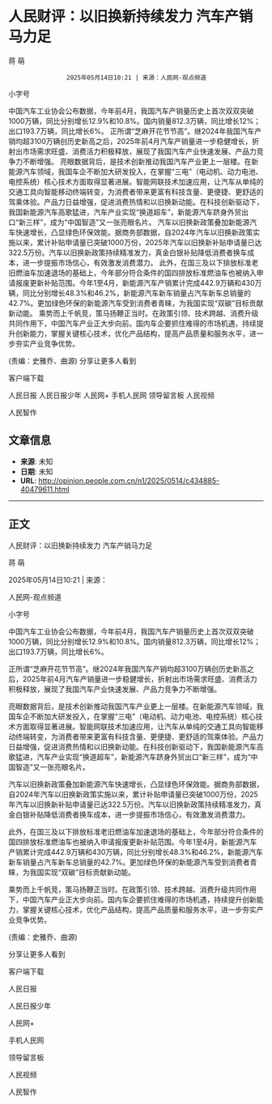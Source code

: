 # 人民财评：以旧换新持续发力 汽车产销马力足

蒋 萌


					2025年05月14日10:21 | 来源：人民网-观点频道


小字号





中国汽车工业协会公布数据，今年前4月，我国汽车产销量历史上首次双双突破1000万辆，同比分别增长12.9%和10.8%。国内销量812.3万辆，同比增长12%；出口193.7万辆，同比增长6%。
正所谓“芝麻开花节节高”。继2024年我国汽车产销均超3100万辆创历史新高之后，2025年前4月汽车产销量进一步稳健增长，折射出市场需求旺盛、消费活力积极释放，展现了我国汽车产业快速发展、产品力竞争力不断增强。
亮眼数据背后，是技术创新推动我国汽车产业更上一层楼。在新能源汽车领域，我国车企不断加大研发投入，在掌握“三电”（电动机、动力电池、电控系统）核心技术方面取得显著进展。智能网联技术加速应用，让汽车从单纯的交通工具向智能移动终端转变，为消费者带来更富有科技含量、更便捷、更舒适的驾乘体验。产品力日益增强，促进消费热情和以旧换新动能。在科技创新驱动下，我国新能源汽车高歌猛进，汽车产业实现“换道超车”，新能源汽车跻身外贸出口“新三样”，成为“中国智造”又一张亮眼名片。
汽车以旧换新政策叠加新能源汽车快速增长，凸显绿色环保效能。据商务部数据，自2024年汽车以旧换新政策实施以来，累计补贴申请量已突破1000万份，2025年汽车以旧换新补贴申请量已达322.5万份。汽车以旧换新政策持续精准发力，真金白银补贴降低消费者换车成本，进一步提振市场信心，有效激发消费潜力。
此外，在国三及以下排放标准老旧燃油车加速退场的基础上，今年部分符合条件的国四排放标准燃油车也被纳入申请报废更新补贴范围。今年1至4月，新能源汽车产销累计完成442.9万辆和430万辆，同比分别增长48.3%和46.2%，新能源汽车新车销量占汽车新车总销量的42.7%。更加绿色环保的新能源汽车受到消费者青睐，为我国实现“双碳”目标贡献新动能。
乘势而上千帆竞，策马扬鞭正当时。在政策引领、技术跨越、消费升级共同作用下，中国汽车产业正大步向前。国内车企要抓住难得的市场机遇，持续提升创新能力，掌握关键核心技术，优化产品结构，提高产品质量和服务水平，进一步夯实产业竞争优势。

(责编：史雅乔、曲源)
分享让更多人看到  


客户端下载

人民日报
人民日报少年
人民网+
手机人民网
领导留言板
人民视频

人民智作

## 文章信息

- **来源**: 未知
- **日期**: 未知
- **URL**: http://opinion.people.com.cn/n1/2025/0514/c434885-40479611.html

---

## 正文

人民财评：以旧换新持续发力 汽车产销马力足

蒋 萌

2025年05月14日10:21 | 来源：

人民网-观点频道

小字号

中国汽车工业协会公布数据，今年前4月，我国汽车产销量历史上首次双双突破1000万辆，同比分别增长12.9%和10.8%。国内销量812.3万辆，同比增长12%；出口193.7万辆，同比增长6%。

正所谓“芝麻开花节节高”。继2024年我国汽车产销均超3100万辆创历史新高之后，2025年前4月汽车产销量进一步稳健增长，折射出市场需求旺盛、消费活力积极释放，展现了我国汽车产业快速发展、产品力竞争力不断增强。

亮眼数据背后，是技术创新推动我国汽车产业更上一层楼。在新能源汽车领域，我国车企不断加大研发投入，在掌握“三电”（电动机、动力电池、电控系统）核心技术方面取得显著进展。智能网联技术加速应用，让汽车从单纯的交通工具向智能移动终端转变，为消费者带来更富有科技含量、更便捷、更舒适的驾乘体验。产品力日益增强，促进消费热情和以旧换新动能。在科技创新驱动下，我国新能源汽车高歌猛进，汽车产业实现“换道超车”，新能源汽车跻身外贸出口“新三样”，成为“中国智造”又一张亮眼名片。

汽车以旧换新政策叠加新能源汽车快速增长，凸显绿色环保效能。据商务部数据，自2024年汽车以旧换新政策实施以来，累计补贴申请量已突破1000万份，2025年汽车以旧换新补贴申请量已达322.5万份。汽车以旧换新政策持续精准发力，真金白银补贴降低消费者换车成本，进一步提振市场信心，有效激发消费潜力。

此外，在国三及以下排放标准老旧燃油车加速退场的基础上，今年部分符合条件的国四排放标准燃油车也被纳入申请报废更新补贴范围。今年1至4月，新能源汽车产销累计完成442.9万辆和430万辆，同比分别增长48.3%和46.2%，新能源汽车新车销量占汽车新车总销量的42.7%。更加绿色环保的新能源汽车受到消费者青睐，为我国实现“双碳”目标贡献新动能。

乘势而上千帆竞，策马扬鞭正当时。在政策引领、技术跨越、消费升级共同作用下，中国汽车产业正大步向前。国内车企要抓住难得的市场机遇，持续提升创新能力，掌握关键核心技术，优化产品结构，提高产品质量和服务水平，进一步夯实产业竞争优势。

(责编：史雅乔、曲源)

分享让更多人看到

客户端下载

人民日报

人民日报少年

人民网+

手机人民网

领导留言板

人民视频

人民智作

